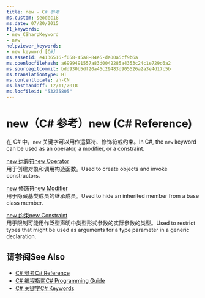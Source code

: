 ```yaml
---
title: new - C# 参考
ms.custom: seodec18
ms.date: 07/20/2015
f1_keywords:
- new_CSharpKeyword
- new
helpviewer_keywords:
- new keyword [C#]
ms.assetid: e4136516-f058-45a8-84e5-da00a5cf9b6a
ms.openlocfilehash: a6999491557a83d0042285a4353c24c1e729d6a2
ms.sourcegitcommit: bdd930b5df20a45c29483d905526a2a3e4d17c5b
ms.translationtype: HT
ms.contentlocale: zh-CN
ms.lasthandoff: 12/11/2018
ms.locfileid: "53235805"
---
```

# <a name="new-c-reference"></a><span data-ttu-id="0fa27-102">new（C# 参考）</span><span class="sxs-lookup"><span data-stu-id="0fa27-102">new (C# Reference)</span></span>
<span data-ttu-id="0fa27-103">在 C# 中，`new` 关键字可以用作运算符、修饰符或约束。</span><span class="sxs-lookup"><span data-stu-id="0fa27-103">In C#, the `new` keyword can be used as an operator, a modifier, or a constraint.</span></span>  
  
 [<span data-ttu-id="0fa27-104">new 运算符</span><span class="sxs-lookup"><span data-stu-id="0fa27-104">new Operator</span></span>](../../../csharp/language-reference/keywords/new-operator.md)  
 <span data-ttu-id="0fa27-105">用于创建对象和调用构造函数。</span><span class="sxs-lookup"><span data-stu-id="0fa27-105">Used to create objects and invoke constructors.</span></span>  
  
 [<span data-ttu-id="0fa27-106">new 修饰符</span><span class="sxs-lookup"><span data-stu-id="0fa27-106">new Modifier</span></span>](../../../csharp/language-reference/keywords/new-modifier.md)  
 <span data-ttu-id="0fa27-107">用于隐藏基类成员的继承成员。</span><span class="sxs-lookup"><span data-stu-id="0fa27-107">Used to hide an inherited member from a base class member.</span></span>  
  
 [<span data-ttu-id="0fa27-108">new 约束</span><span class="sxs-lookup"><span data-stu-id="0fa27-108">new Constraint</span></span>](../../../csharp/language-reference/keywords/new-constraint.md)  
 <span data-ttu-id="0fa27-109">用于限制可能用作泛型声明中类型形式参数的实际参数的类型。</span><span class="sxs-lookup"><span data-stu-id="0fa27-109">Used to restrict types that might be used as arguments for a type parameter in a generic declaration.</span></span>  
  
## <a name="see-also"></a><span data-ttu-id="0fa27-110">请参阅</span><span class="sxs-lookup"><span data-stu-id="0fa27-110">See Also</span></span>

- [<span data-ttu-id="0fa27-111">C# 参考</span><span class="sxs-lookup"><span data-stu-id="0fa27-111">C# Reference</span></span>](../../../csharp/language-reference/index.md)  
- [<span data-ttu-id="0fa27-112">C# 编程指南</span><span class="sxs-lookup"><span data-stu-id="0fa27-112">C# Programming Guide</span></span>](../../../csharp/programming-guide/index.md)  
- [<span data-ttu-id="0fa27-113">C# 关键字</span><span class="sxs-lookup"><span data-stu-id="0fa27-113">C# Keywords</span></span>](../../../csharp/language-reference/keywords/index.md)
